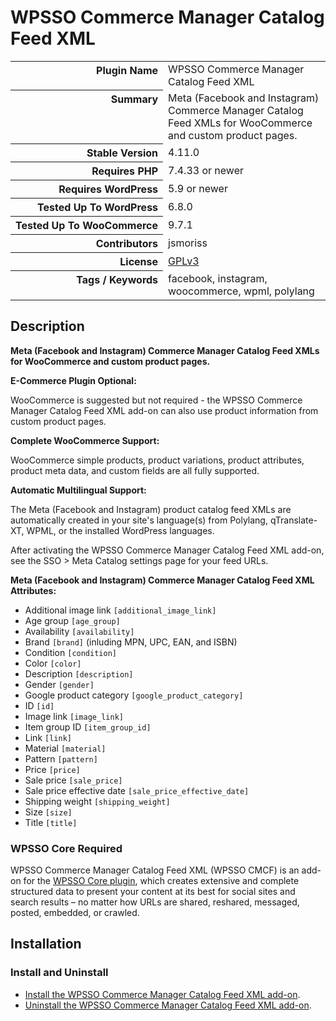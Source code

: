 <h1>WPSSO Commerce Manager Catalog Feed XML</h1>

<table>
<tr><th align="right" valign="top" nowrap>Plugin Name</th><td>WPSSO Commerce Manager Catalog Feed XML</td></tr>
<tr><th align="right" valign="top" nowrap>Summary</th><td>Meta (Facebook and Instagram) Commerce Manager Catalog Feed XMLs for WooCommerce and custom product pages.</td></tr>
<tr><th align="right" valign="top" nowrap>Stable Version</th><td>4.11.0</td></tr>
<tr><th align="right" valign="top" nowrap>Requires PHP</th><td>7.4.33 or newer</td></tr>
<tr><th align="right" valign="top" nowrap>Requires WordPress</th><td>5.9 or newer</td></tr>
<tr><th align="right" valign="top" nowrap>Tested Up To WordPress</th><td>6.8.0</td></tr>
<tr><th align="right" valign="top" nowrap>Tested Up To WooCommerce</th><td>9.7.1</td></tr>
<tr><th align="right" valign="top" nowrap>Contributors</th><td>jsmoriss</td></tr>
<tr><th align="right" valign="top" nowrap>License</th><td><a href="https://www.gnu.org/licenses/gpl.txt">GPLv3</a></td></tr>
<tr><th align="right" valign="top" nowrap>Tags / Keywords</th><td>facebook, instagram, woocommerce, wpml, polylang</td></tr>
</table>

<h2>Description</h2>

<!-- about -->

<p><strong>Meta (Facebook and Instagram) Commerce Manager Catalog Feed XMLs for WooCommerce and custom product pages.</strong></p>

<p><strong>E-Commerce Plugin Optional:</strong></p>

<p>WooCommerce is suggested but not required - the WPSSO Commerce Manager Catalog Feed XML add-on can also use product information from custom product pages.</p>

<p><strong>Complete WooCommerce Support:</strong></p>

<p>WooCommerce simple products, product variations, product attributes, product meta data, and custom fields are all fully supported.</p>

<!-- /about -->

<p><strong>Automatic Multilingual Support:</strong></p>

<p>The Meta (Facebook and Instagram) product catalog feed XMLs are automatically created in your site's language(s) from Polylang, qTranslate-XT, WPML, or the installed WordPress languages.</p>

<p>After activating the WPSSO Commerce Manager Catalog Feed XML add-on, see the SSO &gt; Meta Catalog settings page for your feed URLs.</p>

<p><strong>Meta (Facebook and Instagram) Commerce Manager Catalog Feed XML Attributes:</strong></p>

<ul>
<li>Additional image link <code>&#91;additional_image_link&#93;</code></li>
<li>Age group <code>&#91;age_group&#93;</code></li>
<li>Availability <code>&#91;availability&#93;</code></li>
<li>Brand <code>&#91;brand&#93;</code> (inluding MPN, UPC, EAN, and ISBN)</li>
<li>Condition <code>&#91;condition&#93;</code></li>
<li>Color <code>&#91;color&#93;</code></li>
<li>Description <code>&#91;description&#93;</code></li>
<li>Gender <code>&#91;gender&#93;</code></li>
<li>Google product category <code>&#91;google_product_category&#93;</code></li>
<li>ID <code>&#91;id&#93;</code></li>
<li>Image link <code>&#91;image_link&#93;</code></li>
<li>Item group ID <code>&#91;item_group_id&#93;</code></li>
<li>Link <code>&#91;link&#93;</code></li>
<li>Material <code>&#91;material&#93;</code></li>
<li>Pattern <code>&#91;pattern&#93;</code></li>
<li>Price <code>&#91;price&#93;</code></li>
<li>Sale price <code>&#91;sale_price&#93;</code></li>
<li>Sale price effective date <code>&#91;sale_price_effective_date&#93;</code></li>
<li>Shipping weight <code>&#91;shipping_weight&#93;</code></li>
<li>Size <code>&#91;size&#93;</code></li>
<li>Title <code>&#91;title&#93;</code></li>
</ul>

<h3>WPSSO Core Required</h3>

<p>WPSSO Commerce Manager Catalog Feed XML (WPSSO CMCF) is an add-on for the <a href="https://wordpress.org/plugins/wpsso/">WPSSO Core plugin</a>, which creates extensive and complete structured data to present your content at its best for social sites and search results – no matter how URLs are shared, reshared, messaged, posted, embedded, or crawled.</p>

<h2>Installation</h2>

<h3 class="top">Install and Uninstall</h3>

<ul>
<li><a href="https://wpsso.com/docs/plugins/wpsso-commerce-manager-catalog-feed/installation/install-the-plugin/">Install the WPSSO Commerce Manager Catalog Feed XML add-on</a>.</li>
<li><a href="https://wpsso.com/docs/plugins/wpsso-commerce-manager-catalog-feed/installation/uninstall-the-plugin/">Uninstall the WPSSO Commerce Manager Catalog Feed XML add-on</a>.</li>
</ul>

